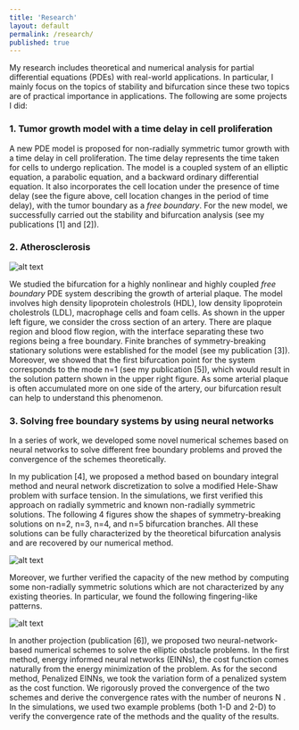 ```yaml
---
title: 'Research'
layout: default
permalink: /research/
published: true
---
```


My research includes theoretical and numerical analysis for partial differential equations (PDEs) with real-world applications. In particular, I mainly focus on the topics of stability and bifurcation since these two topics are of practical importance in applications. The following are some projects I did:

### 1. Tumor growth model with a time delay in cell proliferation 
A new PDE model is proposed for non-radially symmetric tumor growth with a time delay in cell proliferation. The time delay represents the time taken for cells to undergo replication. The model is a coupled system of an elliptic equation, a parabolic equation, and a backward ordinary differential equation. It also incorporates the cell location under the presence of time delay (see the figure above, cell location changes in the period of time delay), with the tumor boundary as a <i>free boundary</i>. For the new model, we successfully carried out the stability and bifurcation analysis (see my publications [1] and [2]).




### 2. Atherosclerosis
![alt text](https://github.com/xinyue-zhao/xinyue-zhao.github.io/blob/master/assets/research/plaque.jpg?raw=true)

We studied the bifurcation for a highly nonlinear and highly coupled <i>free boundary</i> PDE system describing the growth of arterial plaque. The model involves high density lipoprotein cholestrols (HDL), low density lipoprotein cholestrols (LDL), macrophage cells and foam cells. As shown in the upper left figure, we consider the cross section of an artery. There are plaque region and blood flow region, with the interface separating these two regions being a free boundary. Finite branches of symmetry-breaking stationary solutions were established for the model (see my publication [3]). Moreover, we showed that the first bifurcation point for the system corresponds to the mode n=1 (see my publication [5]), which would result in the solution pattern shown in the upper right figure. As some arterial plaque is often accumulated more on one side of the artery, our bifurcation result can help to understand this phenomenon.


### 3. Solving free boundary systems by using neural networks

In a series of work, we developed some novel numerical schemes based on neural networks to solve different free boundary problems and proved the convergence of the schemes theoretically. 

In my publication [4], we proposed a method based on boundary integral method and neural network discretization to solve a modified Hele-Shaw problem with surface tension. In the simulations, we first verified this approach on radially symmetric and known non-radially symmetric solutions. The following 4 figures show the shapes of symmetry-breaking solutions on n=2, n=3, n=4, and n=5 bifurcation branches. All these solutions can be fully characterized by the theoretical bifurcation analysis and are recovered by our numerical method.

![alt text](https://github.com/xinyue-zhao/xinyue-zhao.github.io/blob/master/assets/research/HeleShaw1.png?raw=true)

Moreover, we further verified the capacity of the new method by computing some non-radially symmetric solutions which are not characterized by any existing theories. In particular, we found the following fingering-like patterns.

![alt text](https://github.com/xinyue-zhao/xinyue-zhao.github.io/blob/master/assets/research/HeleShaw2.png?raw=true)

In another projection (publication [6]), we proposed two neural-network-based numerical schemes to solve the elliptic obstacle problems. In the first method, energy informed neural networks (EINNs), the cost function comes naturally from the energy minimization of the problem. As for the second method, Penalized EINNs, we took the variation form of a penalized system as the cost function. We rigorously proved the convergence of
the two schemes and derive the convergence rates with the number of neurons N . In the simulations,
we used two example problems (both 1-D and 2-D) to verify the convergence rate of the methods and the
quality of the results.